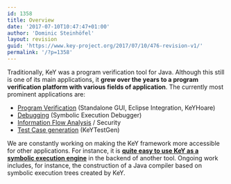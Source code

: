 ```yaml
---
id: 1358
title: Overview
date: '2017-07-10T10:47:47+01:00'
author: 'Dominic Steinhöfel'
layout: revision
guid: 'https://www.key-project.org/2017/07/10/476-revision-v1/'
permalink: '/?p=1358'
---
```


 Traditionally, KeY was a program verification tool for Java. Although this still is one of its main applications, it **grew over the years to a program verification platform with various fields of application**. The currently most prominent applications are:

- [Program Verification](/applications/program-verification/) (Standalone GUI, Eclipse Integration, KeYHoare)
- [Debugging](/applications/debugging/) (Symbolic Execution Debugger)
- [Information Flow Analysis](/applications/information-flow-analysis/) / Security
- [Test Case generation](/applications/test-case-generation/) (KeYTestGen)
 
 We are constantly working on making the KeY framework more accessible for other applications. For instance, it is **[quite easy to use KeY as a symbolic execution engine](https://www.key-project.org/applications/key-for-your-own-research-projects/)** in the backend of another tool. Ongoing work includes, for instance, the construction of a Java compiler based on symbolic execution trees created by KeY.